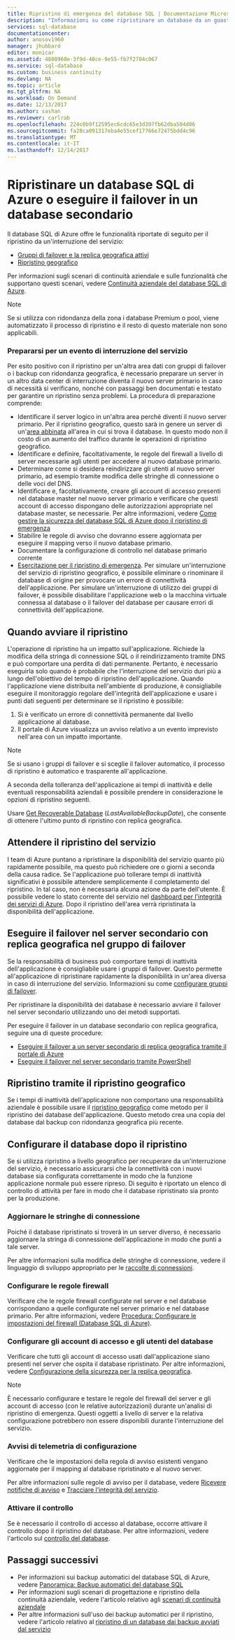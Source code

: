 ```yaml
---
title: Ripristino di emergenza del database SQL | Documentazione Microsoft
description: "Informazioni su come ripristinare un database da un guasto o un'interruzione del servizio del data center a livello di area con le funzionalità di replica geografica attiva e ripristino geografico del database SQL."
services: sql-database
documentationcenter: 
author: anosov1960
manager: jhubbard
editor: monicar
ms.assetid: 4800960e-3f9d-40ce-9e55-fb7f2784c067
ms.service: sql-database
ms.custom: business continuity
ms.devlang: NA
ms.topic: article
ms.tgt_pltfrm: NA
ms.workload: On Demand
ms.date: 12/13/2017
ms.author: sashan
ms.reviewer: carlrab
ms.openlocfilehash: 224c0b9f12595ec6cdc65e3d397fb62dba504d06
ms.sourcegitcommit: fa28ca091317eba4e55cef17766e72475bdd4c96
ms.translationtype: MT
ms.contentlocale: it-IT
ms.lasthandoff: 12/14/2017
---
```

# <a name="restore-an-azure-sql-database-or-failover-to-a-secondary"></a>Ripristinare un database SQL di Azure o eseguire il failover in un database secondario
Il database SQL di Azure offre le funzionalità riportate di seguito per il ripristino da un'interruzione del servizio:

* [Gruppi di failover e la replica geografica attivi](sql-database-geo-replication-overview.md)
* [Ripristino geografico](sql-database-recovery-using-backups.md#point-in-time-restore)

Per informazioni sugli scenari di continuità aziendale e sulle funzionalità che supportano questi scenari, vedere [Continuità aziendale del database SQL di Azure](sql-database-business-continuity.md).

> [!NOTE]
> Se si utilizza con ridondanza della zona i database Premium o pool, viene automatizzato il processo di ripristino e il resto di questo materiale non sono applicabili. 

### <a name="prepare-for-the-event-of-an-outage"></a>Prepararsi per un evento di interruzione del servizio
Per esito positivo con il ripristino per un'altra area dati con gruppi di failover o i backup con ridondanza geografica, è necessario preparare un server in un altro data center di interruzione diventa il nuovo server primario in caso di necessità si verificano, nonché con passaggi ben documentati e testato per garantire un ripristino senza problemi. La procedura di preparazione comprende:

* Identificare il server logico in un'altra area perché diventi il nuovo server primario. Per il ripristino geografico, questo sarà in genere un server di un'[area abbinata](../best-practices-availability-paired-regions.md) all'area in cui si trova il database. In questo modo non il costo di un aumento del traffico durante le operazioni di ripristino geografico.
* Identificare e definire, facoltativamente, le regole del firewall a livello di server necessarie agli utenti per accedere al nuovo database primario.
* Determinare come si desidera reindirizzare gli utenti al nuovo server primario, ad esempio tramite modifica delle stringhe di connessione o delle voci del DNS.
* Identificare e, facoltativamente, creare gli account di accesso presenti nel database master nel nuovo server primario e verificare che questi account di accesso dispongano delle autorizzazioni appropriate nel database master, se necessarie. Per altre informazioni, vedere [Come gestire la sicurezza del database SQL di Azure dopo il ripristino di emergenza](sql-database-geo-replication-security-config.md)
* Stabilire le regole di avviso che dovranno essere aggiornata per eseguire il mapping verso il nuovo database primario.
* Documentare la configurazione di controllo nel database primario corrente
* [Esercitazione per il ripristino di emergenza](sql-database-disaster-recovery-drills.md). Per simulare un'interruzione del servizio di ripristino geografico, è possibile eliminare o rinominare il database di origine per provocare un errore di connettività dell'applicazione. Per simulare un'interruzione di utilizzo dei gruppi di failover, è possibile disabilitare l'applicazione web o la macchina virtuale connessa al database o il failover del database per causare errori di connettività dell'applicazione.

## <a name="when-to-initiate-recovery"></a>Quando avviare il ripristino
L'operazione di ripristino ha un impatto sull'applicazione. Richiede la modifica della stringa di connessione SQL o il reindirizzamento tramite DNS e può comportare una perdita di dati permanente. Pertanto, è necessario eseguirla solo quando è probabile che l'interruzione del servizio duri più a lungo dell'obiettivo del tempo di ripristino dell'applicazione. Quando l'applicazione viene distribuita nell'ambiente di produzione, è consigliabile eseguire il monitoraggio regolare dell'integrità dell'applicazione e usare i punti dati seguenti per determinare se il ripristino è possibile:

1. Si è verificato un errore di connettività permanente dal livello applicazione al database.
2. Il portale di Azure visualizza un avviso relativo a un evento imprevisto nell'area con un impatto importante.

> [!NOTE]
> Se si usano i gruppi di failover e si sceglie il failover automatico, il processo di ripristino è automatico e trasparente all'applicazione. 

A seconda della tolleranza dell'applicazione ai tempi di inattività e delle eventuali responsabilità aziendali è possibile prendere in considerazione le opzioni di ripristino seguenti.

Usare [Get Recoverable Database](https://msdn.microsoft.com/library/dn800985.aspx) (*LastAvailableBackupDate*), che consente di ottenere l'ultimo punto di ripristino con replica geografica.

## <a name="wait-for-service-recovery"></a>Attendere il ripristino del servizio
I team di Azure puntano a ripristinare la disponibilità del servizio quanto più rapidamente possibile, ma questo può richiedere ore o giorni a seconda della causa radice.  Se l'applicazione può tollerare tempi di inattività significativi è possibile attendere semplicemente il completamento del ripristino. In tal caso, non è necessaria alcuna azione da parte dell'utente. È possibile vedere lo stato corrente del servizio nel [dashboard per l'integrità dei servizi di Azure](https://azure.microsoft.com/status/). Dopo il ripristino dell'area verrà ripristinata la disponibilità dell'applicazione.

## <a name="fail-over-to-geo-replicated-secondary-server-in-the-failover-group"></a>Eseguire il failover nel server secondario con replica geografica nel gruppo di failover
Se la responsabilità di business può comportare tempi di inattività dell'applicazione è consigliabile usare i gruppi di failover. Questo permette all'applicazione di ripristinare rapidamente la disponibilità in un'area diversa in caso di interruzione del servizio. Informazioni su come [configurare gruppi di failover](sql-database-geo-replication-portal.md).

Per ripristinare la disponibilità dei database è necessario avviare il failover nel server secondario utilizzando uno dei metodi supportati.

Per eseguire il failover in un database secondario con replica geografica, seguire una di queste procedure:

* [Eseguire il failover a un server secondario di replica geografica tramite il portale di Azure](sql-database-geo-replication-portal.md)
* [Eseguire il failover nel server secondario tramite PowerShell](scripts/sql-database-setup-geodr-and-failover-database-powershell.md)

## <a name="recover-using-geo-restore"></a>Ripristino tramite il ripristino geografico
Se i tempi di inattività dell'applicazione non comportano una responsabilità aziendale è possibile usare il [ripristino geografico](sql-database-recovery-using-backups.md) come metodo per il ripristino dei database dell'applicazione. Questo metodo crea una copia del database dal backup con ridondanza geografica più recente.

## <a name="configure-your-database-after-recovery"></a>Configurare il database dopo il ripristino
Se si utilizza ripristino a livello geografico per recuperare da un'interruzione del servizio, è necessario assicurarsi che la connettività con i nuovi database sia configurata correttamente in modo che la funzione applicazione normale può essere ripreso. Di seguito è riportato un elenco di controllo di attività per fare in modo che il database ripristinato sia pronto per la produzione.

### <a name="update-connection-strings"></a>Aggiornare le stringhe di connessione
Poiché il database ripristinato si troverà in un server diverso, è necessario aggiornare la stringa di connessione dell'applicazione in modo che punti a tale server.

Per altre informazioni sulla modifica delle stringhe di connessione, vedere il linguaggio di sviluppo appropriato per le [raccolte di connessioni](sql-database-libraries.md).

### <a name="configure-firewall-rules"></a>Configurare le regole firewall
Verificare che le regole firewall configurate nel server e nel database corrispondano a quelle configurate nel server primario e nel database primario. Per altre informazioni, vedere [Procedura: Configurare le impostazioni del firewall (Database SQL di Azure)](sql-database-configure-firewall-settings.md).

### <a name="configure-logins-and-database-users"></a>Configurare gli account di accesso e gli utenti del database
Verificare che tutti gli account di accesso usati dall'applicazione siano presenti nel server che ospita il database ripristinato. Per altre informazioni, vedere [Configurazione della sicurezza per la replica geografica](sql-database-geo-replication-security-config.md).

> [!NOTE]
> È necessario configurare e testare le regole del firewall del server e gli account di accesso (con le relative autorizzazioni) durante un'analisi di ripristino di emergenza. Questi oggetti a livello di server e la relativa configurazione potrebbero non essere disponibili durante l'interruzione del servizio.
> 
> 

### <a name="setup-telemetry-alerts"></a>Avvisi di telemetria di configurazione
Verificare che le impostazioni della regola di avviso esistenti vengano aggiornate per il mapping al database ripristinato e al nuovo server.

Per altre informazioni sulle regole di avviso per il database, vedere [Ricevere notifiche di avviso](../monitoring-and-diagnostics/insights-receive-alert-notifications.md) e [Tracciare l’integrità del servizio](../monitoring-and-diagnostics/insights-service-health.md).

### <a name="enable-auditing"></a>Attivare il controllo
Se è necessario il controllo di accesso al database, occorre attivare il controllo dopo il ripristino del database. Per altre informazioni, vedere l'articolo sul [controllo del database](sql-database-auditing.md).

## <a name="next-steps"></a>Passaggi successivi
* Per informazioni sui backup automatici del database SQL di Azure, vedere [Panoramica: Backup automatici del database SQL](sql-database-automated-backups.md)
* Per informazioni sugli scenari di progettazione e ripristino della continuità aziendale, vedere l'articolo relativo agli [scenari di continuità aziendale](sql-database-business-continuity.md)
* Per altre informazioni sull'uso dei backup automatici per il ripristino, vedere l'articolo relativo al [ripristino di un database dai backup avviati dal servizio](sql-database-recovery-using-backups.md)

